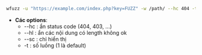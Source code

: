 ```Bash
wfuzz -u "https://example.com/index.php?key=FUZZ" -w /path/ --hc 404 -t 10
```

- **Các options**:
    - --hc : ẩn status code (404, 403, ...)
    - --hl : ẩn các nội dung có length không ok
    - --sc : chỉ hiển thị
    - -t : số luồng (1 là default)